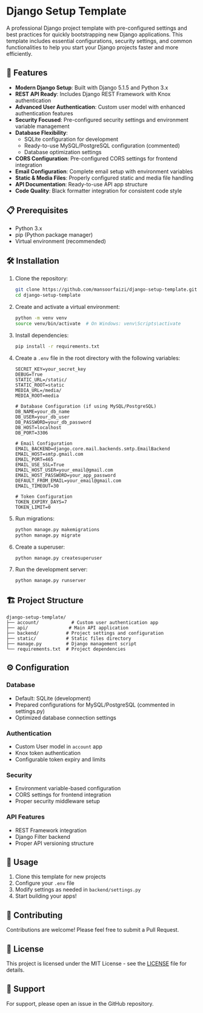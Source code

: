 # Django Setup Template

A professional Django project template with pre-configured settings and best practices for quickly bootstrapping new Django applications. This template includes essential configurations, security settings, and common functionalities to help you start your Django projects faster and more efficiently.

## 🚀 Features

- **Modern Django Setup**: Built with Django 5.1.5 and Python 3.x
- **REST API Ready**: Includes Django REST Framework with Knox authentication
- **Advanced User Authentication**: Custom user model with enhanced authentication features
- **Security Focused**: Pre-configured security settings and environment variable management
- **Database Flexibility**: 
  - SQLite configuration for development
  - Ready-to-use MySQL/PostgreSQL configuration (commented)
  - Database optimization settings
- **CORS Configuration**: Pre-configured CORS settings for frontend integration
- **Email Configuration**: Complete email setup with environment variables
- **Static & Media Files**: Properly configured static and media file handling
- **API Documentation**: Ready-to-use API app structure
- **Code Quality**: Black formatter integration for consistent code style

## 📋 Prerequisites

- Python 3.x
- pip (Python package manager)
- Virtual environment (recommended)

## 🛠️ Installation

1. Clone the repository:
   ```bash
   git clone https://github.com/mansoorfaizi/django-setup-template.git
   cd django-setup-template
   ```

2. Create and activate a virtual environment:
   ```bash
   python -m venv venv
   source venv/bin/activate  # On Windows: venv\Scripts\activate
   ```

3. Install dependencies:
   ```bash
   pip install -r requirements.txt
   ```

4. Create a `.env` file in the root directory with the following variables:
   ```env
   SECRET_KEY=your_secret_key
   DEBUG=True
   STATIC_URL=/static/
   STATIC_ROOT=static
   MEDIA_URL=/media/
   MEDIA_ROOT=media

   # Database Configuration (if using MySQL/PostgreSQL)
   DB_NAME=your_db_name
   DB_USER=your_db_user
   DB_PASSWORD=your_db_password
   DB_HOST=localhost
   DB_PORT=3306

   # Email Configuration
   EMAIL_BACKEND=django.core.mail.backends.smtp.EmailBackend
   EMAIL_HOST=smtp.gmail.com
   EMAIL_PORT=465
   EMAIL_USE_SSL=True
   EMAIL_HOST_USER=your_email@gmail.com
   EMAIL_HOST_PASSWORD=your_app_password
   DEFAULT_FROM_EMAIL=your_email@gmail.com
   EMAIL_TIMEOUT=30

   # Token Configuration
   TOKEN_EXPIRY_DAYS=7
   TOKEN_LIMIT=0
   ```

5. Run migrations:
   ```bash
   python manage.py makemigrations
   python manage.py migrate
   ```

6. Create a superuser:
   ```bash
   python manage.py createsuperuser
   ```

7. Run the development server:
   ```bash
   python manage.py runserver
   ```

## 🏗️ Project Structure

```
django-setup-template/
├── account/            # Custom user authentication app
├── api/               # Main API application
├── backend/          # Project settings and configuration
├── static/           # Static files directory
├── manage.py         # Django management script
└── requirements.txt  # Project dependencies
```

## ⚙️ Configuration

### Database
- Default: SQLite (development)
- Prepared configurations for MySQL/PostgreSQL (commented in settings.py)
- Optimized database connection settings

### Authentication
- Custom User model in `account` app
- Knox token authentication
- Configurable token expiry and limits

### Security
- Environment variable-based configuration
- CORS settings for frontend integration
- Proper security middleware setup

### API Features
- REST Framework integration
- Django Filter backend
- Proper API versioning structure

## 📝 Usage

1. Clone this template for new projects
2. Configure your `.env` file
3. Modify settings as needed in `backend/settings.py`
4. Start building your apps!

## 🤝 Contributing

Contributions are welcome! Please feel free to submit a Pull Request.

## 📄 License

This project is licensed under the MIT License - see the [LICENSE](LICENSE) file for details.

## 🔧 Support

For support, please open an issue in the GitHub repository.